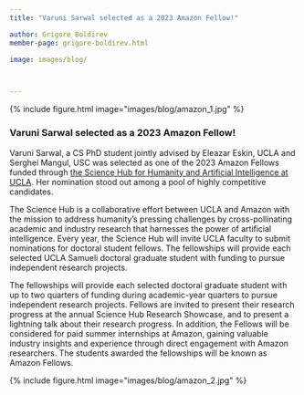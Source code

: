 ```yaml
---
title: "Varuni Sarwal selected as a 2023 Amazon Fellow!"

author: Grigore Boldirev
member-page: grigore-boldirev.html

image: images/blog/



---
```

{% include figure.html image="images/blog/amazon_1.jpg" %}


### Varuni Sarwal selected as a 2023 Amazon Fellow!
Varuni Sarwal, a CS PhD student jointly advised by Eleazar Eskin, UCLA and Serghei Mangul, USC was selected as one of the 2023 Amazon Fellows funded through [the Science Hub for Humanity and Artificial Intelligence at UCLA](https://www.sciencehub.ucla.edu/funding-fourth-call/). Her nomination stood out among a pool of highly competitive candidates.

The Science Hub is a collaborative effort between UCLA and Amazon with the mission to address humanity’s pressing challenges by cross-pollinating academic and industry research that harnesses the power of artificial intelligence. Every year, the Science Hub will invite UCLA faculty to submit nominations for doctoral student fellows. The fellowships will provide each selected UCLA Samueli doctoral graduate student with funding to pursue independent research projects.

The fellowships will provide each selected doctoral graduate student with up to two quarters of funding during academic-year quarters to pursue independent research projects. Fellows are invited to present their research progress at the annual Science Hub Research Showcase, and to present a lightning talk about their research progress. In addition, the Fellows will be considered for paid summer internships at Amazon, gaining valuable industry insights and experience through direct engagement with Amazon researchers. The students awarded the fellowships will be known as Amazon Fellows.

{% include figure.html image="images/blog/amazon_2.jpg" %}
